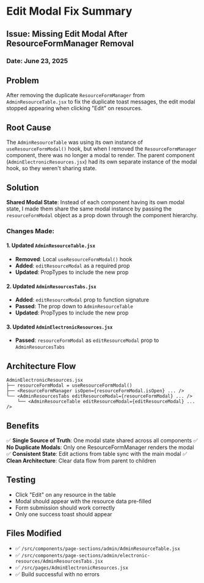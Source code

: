 # Edit Modal Fix Summary
## Issue: Missing Edit Modal After ResourceFormManager Removal

### Date: June 23, 2025

## Problem
After removing the duplicate `ResourceFormManager` from `AdminResourceTable.jsx` to fix the duplicate toast messages, the edit modal stopped appearing when clicking "Edit" on resources.

## Root Cause
The `AdminResourceTable` was using its own instance of `useResourceFormModal()` hook, but when I removed the `ResourceFormManager` component, there was no longer a modal to render. The parent component (`AdminElectronicResources.jsx`) had its own separate instance of the modal hook, so they weren't sharing state.

## Solution
**Shared Modal State**: Instead of each component having its own modal state, I made them share the same modal instance by passing the `resourceFormModal` object as a prop down through the component hierarchy.

### Changes Made:

#### 1. Updated `AdminResourceTable.jsx`
- **Removed**: Local `useResourceFormModal()` hook
- **Added**: `editResourceModal` as a required prop
- **Updated**: PropTypes to include the new prop

#### 2. Updated `AdminResourcesTabs.jsx`
- **Added**: `editResourceModal` prop to function signature
- **Passed**: The prop down to `AdminResourceTable`
- **Updated**: PropTypes to include the new prop

#### 3. Updated `AdminElectronicResources.jsx`
- **Passed**: `resourceFormModal` as `editResourceModal` prop to `AdminResourcesTabs`

## Architecture Flow
```
AdminElectronicResources.jsx
├── resourceFormModal = useResourceFormModal()
├── <ResourceFormManager isOpen={resourceFormModal.isOpen} ... />
└── <AdminResourcesTabs editResourceModal={resourceFormModal} ... />
    └── <AdminResourceTable editResourceModal={editResourceModal} ... />
```

## Benefits
✅ **Single Source of Truth**: One modal state shared across all components
✅ **No Duplicate Modals**: Only one ResourceFormManager renders the modal
✅ **Consistent State**: Edit actions from table sync with the main modal
✅ **Clean Architecture**: Clear data flow from parent to children

## Testing
- Click "Edit" on any resource in the table
- Modal should appear with the resource data pre-filled
- Form submission should work correctly
- Only one success toast should appear

## Files Modified
- ✅ `/src/components/page-sections/admin/AdminResourceTable.jsx`
- ✅ `/src/components/page-sections/admin/electronic-resources/AdminResourcesTabs.jsx`  
- ✅ `/src/pages/AdminElectronicResources.jsx`
- ✅ Build successful with no errors
